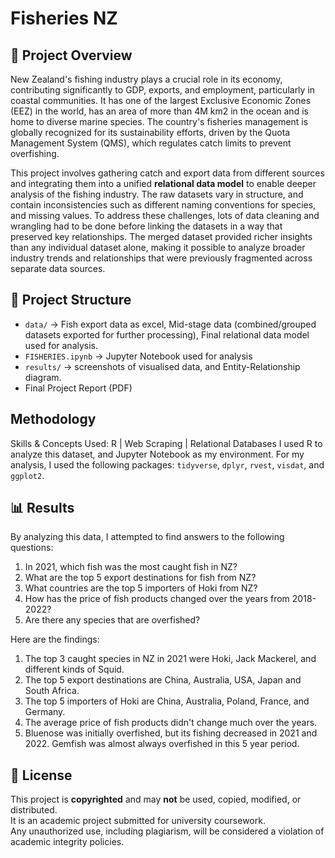 # Fisheries NZ

## 📌 Project Overview
New Zealand's fishing industry plays a crucial role in its economy, contributing significantly to GDP, exports, and employment, particularly in coastal communities. It has one of the largest Exclusive Economic Zones (EEZ) in the world, has an area of more than 4M km2 in the ocean and is home to diverse marine species. The country's fisheries management is globally recognized for its sustainability efforts, driven by the Quota Management System (QMS), which regulates catch limits to prevent overfishing.

This project involves gathering catch and export data from different sources and integrating them into a unified **relational data model** to enable deeper analysis of the fishing industry. The raw datasets vary in structure, and contain inconsistencies such as different naming conventions for species, and missing values. To address these challenges, lots of data cleaning and wrangling had to be done before linking the datasets in a way that preserved key relationships. The merged dataset provided richer insights than any individual dataset alone, making it possible to analyze broader industry trends and relationships that were previously fragmented across separate data sources.

## 📂 Project Structure
- `data/` → Fish export data as excel, Mid-stage data (combined/grouped datasets exported for further processing), Final relational data model used for analysis.  
- `FISHERIES.ipynb` → Jupyter Notebook used for analysis
- `results/` → screenshots of visualised data, and Entity-Relationship diagram.
- Final Project Report (PDF)

## Methodology

Skills & Concepts Used:
R    |    Web Scraping    |   Relational Databases
I used R to analyze this dataset, and Jupyter Notebook as my environment. For my analysis, I used the following packages: `tidyverse`, `dplyr`, `rvest`, `visdat`, and `ggplot2`.


## 📊 Results

By analyzing this data, I attempted to find answers to the following questions:

1. In 2021, which fish was the most caught fish in NZ? 
2. What are the top 5 export destinations for fish from NZ?
3. What countries are the top 5 importers of Hoki from NZ?
4. How has the price of fish products changed over the years from 2018-2022?
5. Are there any species that are overfished?

Here are the findings:

1. The top 3 caught species in NZ in 2021 were Hoki, Jack Mackerel, and different kinds of Squid.
2. The top 5 export destinations are China, Australia, USA, Japan and South Africa.
3. The top 5 importers of Hoki are China, Australia, Poland, France, and Germany.
4. The average price of fish products didn't change much over the years.
5. Bluenose was initially overfished, but its fishing decreased in 2021 and 2022. Gemfish was almost always overfished in this 5 year period.

## 📜 License
This project is **copyrighted** and may **not** be used, copied, modified, or distributed.  
It is an academic project submitted for university coursework.  
Any unauthorized use, including plagiarism, will be considered a violation of academic integrity policies.  
